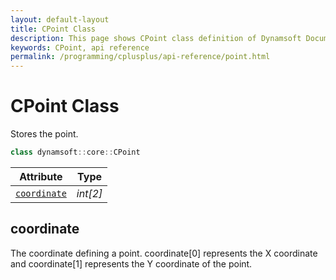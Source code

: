 ```yaml
---
layout: default-layout
title: CPoint Class
description: This page shows CPoint class definition of Dynamsoft Document Normalizer SDK C++ Edition.
keywords: CPoint, api reference
permalink: /programming/cplusplus/api-reference/point.html
---
```


# CPoint Class

Stores the point.

```cpp
class dynamsoft::core::CPoint
```

| Attribute | Type |
|-----------|------|
| [`coordinate`](#coordinate) | *int[2]* |

## coordinate

The coordinate defining a point. coordinate\[0\] represents the X coordinate and coordinate\[1\] represents the Y coordinate of the point.

